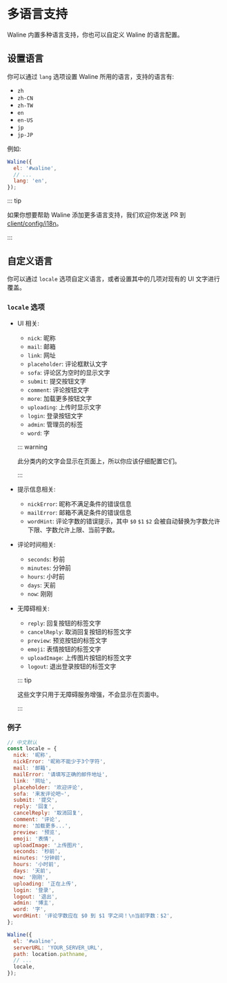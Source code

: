 # 多语言支持

Waline 内置多种语言支持，你也可以自定义 Waline 的语言配置。

<!-- more -->

## 设置语言

你可以通过 `lang` 选项设置 Waline 所用的语言，支持的语言有:

- `zh`
- `zh-CN`
- `zh-TW`
- `en`
- `en-US`
- `jp`
- `jp-JP`

例如:

```js
Waline({
  el: '#waline',
  // ...
  lang: 'en',
});
```

::: tip

如果你想要帮助 Waline 添加更多语言支持，我们欢迎你发送 PR 到 [client/config/i18n](https://github.com/walinejs/waline/tree/main/packages/client/src/config/i18n)。

:::

## 自定义语言

你可以通过 `locale` 选项自定义语言，或者设置其中的几项对现有的 UI 文字进行覆盖。

### `locale` 选项

- UI 相关:

  - `nick`: 昵称
  - `mail`: 邮箱
  - `link`: 网址
  - `placeholder`: 评论框默认文字
  - `sofa`: 评论区为空时的显示文字
  - `submit`: 提交按钮文字
  - `comment`: 评论按钮文字
  - `more`: 加载更多按钮文字
  - `uploading`: 上传时显示文字
  - `login`: 登录按钮文字
  - `admin`: 管理员的标签
  - `word`: 字

  ::: warning

  此分类内的文字会显示在页面上，所以你应该仔细配置它们。

  :::

- 提示信息相关:

  - `nickError`: 昵称不满足条件的错误信息
  - `mailError`: 邮箱不满足条件的错误信息
  - `wordHint`: 评论字数的错误提示，其中 `$0` `$1` `$2` 会被自动替换为字数允许下限、字数允许上限、当前字数。

- 评论时间相关:

  - `seconds`: 秒前
  - `minutes`: 分钟前
  - `hours`: 小时前
  - `days`: 天前
  - `now`: 刚刚

- 无障碍相关:

  - `reply`: 回复按钮的标签文字
  - `cancelReply`: 取消回复按钮的标签文字
  - `preview`: 预览按钮的标签文字
  - `emoji`: 表情按钮的标签文字
  - `uploadImage`: 上传图片按钮的标签文字
  - `logout`: 退出登录按钮的标签文字

  ::: tip

  这些文字只用于无障碍服务增强，不会显示在页面中。

  :::

### 例子

```js
// 中文默认
const locale = {
  nick: '昵称',
  nickError: '昵称不能少于3个字符',
  mail: '邮箱',
  mailError: '请填写正确的邮件地址',
  link: '网址',
  placeholder: '欢迎评论',
  sofa: '来发评论吧~',
  submit: '提交',
  reply: '回复',
  cancelReply: '取消回复',
  comment: '评论',
  more: '加载更多...',
  preview: '预览',
  emoji: '表情',
  uploadImage: '上传图片',
  seconds: '秒前',
  minutes: '分钟前',
  hours: '小时前',
  days: '天前',
  now: '刚刚',
  uploading: '正在上传',
  login: '登录',
  logout: '退出',
  admin: '博主',
  word: '字',
  wordHint: '评论字数应在 $0 到 $1 字之间！\n当前字数：$2',
};

Waline({
  el: '#waline',
  serverURL: 'YOUR_SERVER_URL',
  path: location.pathname,
  // ...
  locale,
});
```
